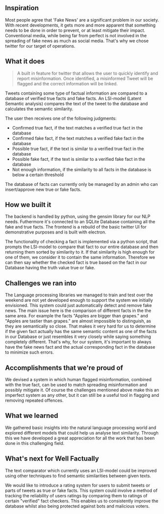 ## Inspiration
Most people agree that 'Fake News' are a significant problem in our society. With recent developments, it gets more and more apparent that something needs to be done in order to prevent, or at least mitigate their impact.
Conventional media, while being far from perfect is not involved in the spreading of fake news as much as social media. That's why we chose twitter for our target of operations.

## What it does
> A built in feature for twitter that allows the user to quickly identify and report misinformation. Once identified, a misinformed Tweet will be flagged and the correct information will be linked.

Tweets containing some type of factual information are compared to a database of verified true facts and fake facts.
An LSI-model (Latent Semantic analysis) compares the text of the tweet to the database and calculates the semantic similarity.

The user then receives one of the following judgments:
- Confirmed true fact, if the text matches a verified true fact in the database
- Confirmed fake fact, if the text matches a verified fake fact in the database
- Possible true fact, if the text is similar to a verified true fact in the database
- Possible fake fact, if the text is similar to a verified fake fact in the database
- Not enough information, if the similarity to all facts in the database is below a certain threshold

The database of facts can currently only be managed by an admin who can insert/approve new true or fake facts.

## How we built it
The backend is handled by python, using the gensim library for our NLP needs. Futhermore it's connected to an SQLite Database containing all the fake and true facts.
The frontend is a rebuild of the basic twitter UI for demonstrative purposes and is built with electron.

The functionality of checking a fact is implemented via a python script, that prompts the LSI-model to compare that fact to our entire database and then returning them sorted by similarity to it. If that similarity is high enough for one of them, we consider it to contain the same information.
Therefore we can then say whether the checked fact is true based on the fact in our Database having the truth value true or fake.


## Challenges we ran into
The Language processing libraries we managed to train and test over the weekend are not yet developed enough to support the system we initially envisioned. This system could just automatically detect and remove fake news. The main issue here is the comparison of different facts in the the same area. For example the facts "Apples are bigger than grapes." and "Apples are tastier than grapes." are almost impossible to distinguish, as they are semantically so close. That makes it very hard for us to determine if the given fact actually has the same semantic content as one of the facts in our Database or just resembles it very closely while saying something completely different. That's why, for our system, it's important to always have the fake news fact and the actual corresponding fact in the database to minimize such errors.


## Accomplishments that we're proud of
We devised a system in which human flagged misinformation, combined with the true fact, can be used to match spreading misinformation and possibly mitigate it. Of course the challenges mentioned above make this an imperfect system as any other, but it can still be a useful tool in flagging and removing repeated offences.


## What we learned
We gathered basic insights into the natural language processing world and explored different models that could help us analyse text similarity.
Through this we have developed a great appreciation for all the work that has been done in this challenging field.


## What's next for Well Factually
The text comparator which currently uses an LSI-model could be improved using other techniques to find semantic similarities between given texts.

We would like to introduce a rating system for users to submit tweets or parts of tweets as true or fake facts. This system could involve a method of tracking the reliability of users ratings by comparing them to ratings of certain "verified" fact checkers. This enables us to consistently improve the database whilst also being protected against bots and malicious voters.
